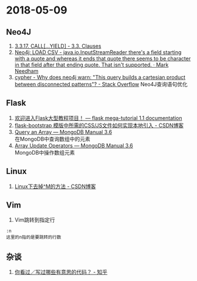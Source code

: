# 2018-05-09

## Neo4J
1. [3.3.17. CALL[…YIELD] - 3.3. Clauses](https://neo4j.com/docs/developer-manual/current/cypher/clauses/call/)
2. [Neo4j: LOAD CSV - java.io.InputStreamReader there's a field starting with a quote and whereas it ends that quote there seems to be character in that field after that ending quote. That isn't supported. · Mark Needham](https://markhneedham.com/blog/2015/05/04/neo4j-load-csv-java-io-inputstreamreader-theres-a-field-starting-with-a-quote-and-whereas-it-ends-that-quote-there-seems-to-be-character-in-that-field-after-that-ending-quote-that-isnt-suppor/)
3. [cypher - Why does neo4j warn: "This query builds a cartesian product between disconnected patterns"? - Stack Overflow](https://stackoverflow.com/questions/33352673/why-does-neo4j-warn-this-query-builds-a-cartesian-product-between-disconnected) Neo4J查询语句优化

## Flask
1. [欢迎进入Flask大型教程项目！ — flask mega-tutorial 1.1 documentation](http://www.pythondoc.com/flask-mega-tutorial/)
2. [flask-bootstrap 模版中所需的CSS/JS文件如何实现本地引入 - CSDN博客](https://blog.csdn.net/qq_25384031/article/details/79039860)
3. [Query an Array — MongoDB Manual 3.6](https://docs.mongodb.com/manual/tutorial/query-arrays/)  
    在MongoDB中查询数组中的元素
4. [Array Update Operators — MongoDB Manual 3.6](https://docs.mongodb.com/manual/reference/operator/update-array/)  
    MongoDB中操作数组元素

## Linux
1. [Linux下去掉^M的方法 - CSDN博客](https://blog.csdn.net/ssmile/article/details/6180182)

## Vim
1. Vim跳转到指定行
```
:n
这里的n指的是要跳转的行数
```

## 杂谈
1. [你看过／写过哪些有意思的代码？ - 知乎](https://www.zhihu.com/question/275611095/answer/384221415) 
